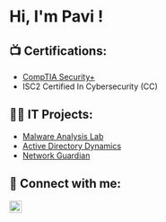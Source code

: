 <h1>Hi, I'm Pavi ! </h1>

<h2>📺 Certifications:</h2>

- [CompTIA Security+](https://github.com/PaviKotees/pavikotees/blob/main/CompTIA%20Security%2B%20ce%20certificate.pdf)
- ISC2 Certified In Cybersecurity (CC)
  <!--- - CompTIA CySA+ (In Prep) --->

<h2>👨‍💻 IT Projects:</h2>

- [Malware Analysis Lab](https://github.com/PaviKotees/Malware-Analysis)
- [Active Directory Dynamics](https://github.com/PaviKotees/Active-Directory-Dynamics)
- [Network Guardian](https://github.com/PaviKotees/Network-Guardian)


<h2> 🤳 Connect with me:</h2>



[<img align="left" alt="pavithran-kotees | LinkedIn" width="22px" src="https://cdn.jsdelivr.net/npm/simple-icons@v3/icons/linkedin.svg" />][linkedin]


[linkedin]: https://www.linkedin.com/in/pavithran-kotees/


